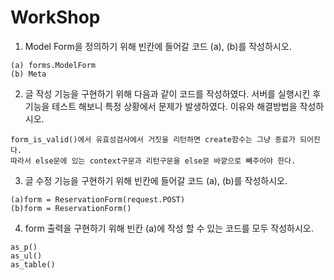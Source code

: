 # WorkShop

1) Model Form을 정의하기 위해 빈칸에 들어갈 코드 (a), (b)를 작성하시오.

```
(a) forms.ModelForm
(b) Meta
```



2) 글 작성 기능을 구현하기 위해 다음과 같이 코드를 작성하였다. 
서버를 실행시킨 후 기능을 테스트 해보니 특정 상황에서 문제가 발생하였다. 
이유와 해결방법을 작성하시오.

```
form_is_valid()에서 유효성검사에서 거짓을 리턴하면 create함수는 그냥 종료가 되어진다.
따라서 else문에 있는 context구문과 리턴구문을 else문 바깥으로 빼주어야 한다.
```



3) 글 수정 기능을 구현하기 위해 빈칸에 들어갈 코드 (a), (b)를 작성하시오.

```
(a)form = ReservationForm(request.POST)
(b)form = ReservationForm()
```



4) form 출력을 구현하기 위해 빈칸 (a)에 작성 할 수 있는 코드를 모두 작성하시오.

```
as_p()
as_ul()
as_table()
```

